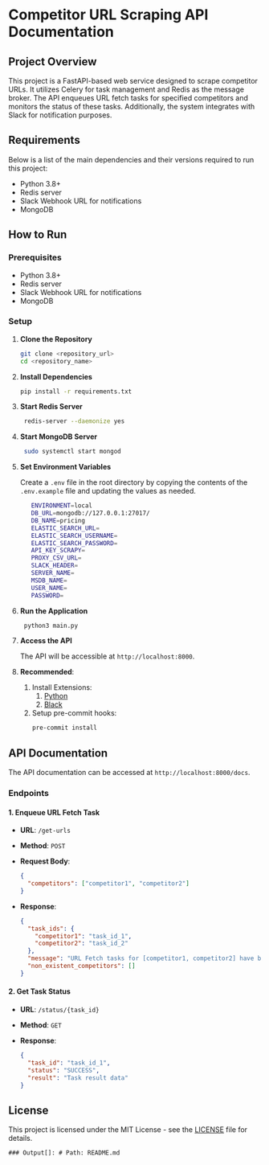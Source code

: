 # Competitor URL Scraping API Documentation

## Project Overview

This project is a FastAPI-based web service designed to scrape competitor URLs. It utilizes Celery for task management and Redis as the message broker.
The API enqueues URL fetch tasks for specified competitors and monitors the status of these tasks. Additionally, the system integrates with Slack for notification purposes.

## Requirements

Below is a list of the main dependencies and their versions required to run this project:

- Python 3.8+
- Redis server
- Slack Webhook URL for notifications
- MongoDB

## How to Run

### Prerequisites

- Python 3.8+
- Redis server
- Slack Webhook URL for notifications
- MongoDB

### Setup

1. **Clone the Repository**

   ```sh
   git clone <repository_url>
   cd <repository_name>
   ```

2. **Install Dependencies**

   ```sh
   pip install -r requirements.txt
   ```

3. **Start Redis Server**

   ```sh
    redis-server --daemonize yes
   ```

4. **Start MongoDB Server**

   ```sh
    sudo systemctl start mongod
   ```

5. **Set Environment Variables**

   Create a `.env` file in the root directory by copying the contents of the `.env.example` file and updating the values as needed.

   ```sh
      ENVIRONMENT=local
      DB_URL=mongodb://127.0.0.1:27017/
      DB_NAME=pricing
      ELASTIC_SEARCH_URL=
      ELASTIC_SEARCH_USERNAME=
      ELASTIC_SEARCH_PASSWORD=
      API_KEY_SCRAPY=
      PROXY_CSV_URL=
      SLACK_HEADER=
      SERVER_NAME=
      MSDB_NAME=
      USER_NAME=
      PASSWORD=
   ```

6. **Run the Application**

   ```sh
    python3 main.py
   ```

7. **Access the API**

   The API will be accessible at `http://localhost:8000`.

8. **Recommended**:
   1. Install Extensions:
      1. [Python](https://marketplace.visualstudio.com/items?itemName=ms-python.python)
      2. [Black](https://marketplace.visualstudio.com/items?itemName=ms-python.black-formatter)
   2. Setup pre-commit hooks:
      ```sh
      pre-commit install
      ```

## API Documentation

The API documentation can be accessed at `http://localhost:8000/docs`.

### Endpoints

#### 1. Enqueue URL Fetch Task

- **URL**: `/get-urls`
- **Method**: `POST`
- **Request Body**:

  ```json
  {
    "competitors": ["competitor1", "competitor2"]
  }
  ```

- **Response**:

  ```json
  {
    "task_ids": {
      "competitor1": "task_id_1",
      "competitor2": "task_id_2"
    },
    "message": "URL Fetch tasks for [competitor1, competitor2] have been enqueued",
    "non_existent_competitors": []
  }
  ```

#### 2. Get Task Status

- **URL**: `/status/{task_id}`
- **Method**: `GET`
- **Response**:

  ```json
  {
    "task_id": "task_id_1",
    "status": "SUCCESS",
    "result": "Task result data"
  }
  ```

## License

This project is licensed under the MIT License - see the [LICENSE](LICENSE) file for details.

```
### Output[]: # Path: README.md
```
